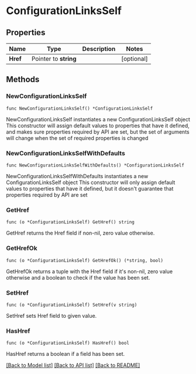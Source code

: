 # ConfigurationLinksSelf

## Properties

Name | Type | Description | Notes
------------ | ------------- | ------------- | -------------
**Href** | Pointer to **string** |  | [optional] 

## Methods

### NewConfigurationLinksSelf

`func NewConfigurationLinksSelf() *ConfigurationLinksSelf`

NewConfigurationLinksSelf instantiates a new ConfigurationLinksSelf object
This constructor will assign default values to properties that have it defined,
and makes sure properties required by API are set, but the set of arguments
will change when the set of required properties is changed

### NewConfigurationLinksSelfWithDefaults

`func NewConfigurationLinksSelfWithDefaults() *ConfigurationLinksSelf`

NewConfigurationLinksSelfWithDefaults instantiates a new ConfigurationLinksSelf object
This constructor will only assign default values to properties that have it defined,
but it doesn't guarantee that properties required by API are set

### GetHref

`func (o *ConfigurationLinksSelf) GetHref() string`

GetHref returns the Href field if non-nil, zero value otherwise.

### GetHrefOk

`func (o *ConfigurationLinksSelf) GetHrefOk() (*string, bool)`

GetHrefOk returns a tuple with the Href field if it's non-nil, zero value otherwise
and a boolean to check if the value has been set.

### SetHref

`func (o *ConfigurationLinksSelf) SetHref(v string)`

SetHref sets Href field to given value.

### HasHref

`func (o *ConfigurationLinksSelf) HasHref() bool`

HasHref returns a boolean if a field has been set.


[[Back to Model list]](../README.md#documentation-for-models) [[Back to API list]](../README.md#documentation-for-api-endpoints) [[Back to README]](../README.md)


